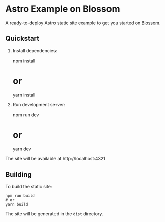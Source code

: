 # Astro Example on Blossom

A ready-to-deploy Astro static site example to get you started on [Blossom](https://blossom-cloud.com).

## Quickstart

1. Install dependencies:

    npm install
    # or
    yarn install

2. Run development server:

    npm run dev
    # or
    yarn dev

The site will be available at http://localhost:4321

## Building

To build the static site:

    npm run build
    # or
    yarn build

The site will be generated in the `dist` directory.

